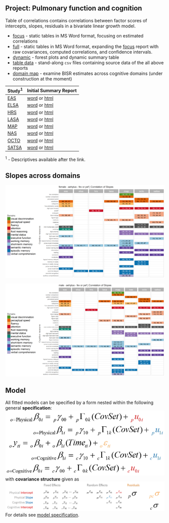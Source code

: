 Project: Pulmonary function and cognition
----
Table of correlations contains correlations between factor scores of intercepts, slopes, residuals in a bivariate linear growth model. 
- [focus][corr_focus] - static tables in MS Word format, focusing on estimated correlations 
- [full][corr_full] - static tables in MS Word format, expanding the [focus][corr_focus] report with raw covariances, computed correlations, and confidence intervals. 
- [dynamic][corr_dynamic] - forest plots  and dynamic summary table 
- [table data][table-data] - stand-along `csv` files containing source data of the all above reports
- [domain map][domain_map] - examine BISR estimates across cognitive domains (under construction at the moment)


|Study<sup>1</sup> | Initial Summary Report |
|---|---|
[EAS][eas_table_1]      | [word][eas_word] or [html][eas_html]     |
[ELSA][elsa_table_1]    | [word][elsa_word] or [html][elsa_html]  |
[HRS][hrs_table_1]      | [word][hrs_word] or [html][hrs_html]    |
[LASA][lasa_table_1]    | [word][lasa_word] or [html][lasa_html]  |
[MAP][map_table_1]      | [word][map_word] or [html][map_html]    |
[NAS][nas_table_1]      | [word][nas_word] or [html][nas_html]    |
[OCTO][octo_table_1]    | [word][octo_word] or [html][octo_html]  |
[SATSA][satsa_table_1]  | [word][satsa_word] or [html][satsa_html]|

<sup>1</sup> - Descriptives available after the link.

## Slopes across domains
[![female slopes](https://github.com/IALSA/IALSA-2015-Portland/blob/master/reports/domain-map/figure-png/print-domain-map-5.png)](https://raw.githubusercontent.com/IALSA/IALSA-2015-Portland/master/reports/domain-map/figure-png/print-domain-map-5.png)

[![male slopes](https://github.com/IALSA/IALSA-2015-Portland/blob/master/reports/domain-map/figure-png/print-domain-map-17.png)](https://raw.githubusercontent.com/IALSA/IALSA-2015-Portland/master/reports/domain-map/figure-png/print-domain-map-17.png)

## Model
All fitted models can be specified by a form nested within the following general **specification**:  
[![general_model_specification](https://github.com/IALSA/IALSA-2015-Portland/blob/master/libs/images/general_model_specification.png)](https://github.com/IALSA/IALSA-2015-Portland/blob/master/reports/model-specification/README.md)
</br>
with **covariance structure** given as
[![general_model_specification](https://github.com/IALSA/IALSA-2015-Portland/blob/master/libs/images/specification_covariance_structure.png)](https://github.com/IALSA/IALSA-2015-Portland/blob/master/reports/model-specification/README.md)  
For  details see [model specification](../../reports/model-specification/README.md).  


<!-- Below stored the short-cuts for links -->  

  [corr_focus]:https://rawgit.com/IALSA/IALSA-2015-Portland/master/reports/correlation-3/correlation-3-pulmonary-focus.docx
   [corr_full]:https://rawgit.com/IALSA/IALSA-2015-Portland/master/reports/correlation-3/correlation-3-pulmonary-full.docx
[corr_dynamic]:https://rawgit.com/IALSA/IALSA-2015-Portland/master/reports/correlation-3/correlation-3-pulmonary-summary.html
  [table-data]:https://github.com/IALSA/IALSA-2015-Portland/tree/master/reports/correlation-3/table-data
  [domain_map]:https://rawgit.com/IALSA/IALSA-2015-Portland/master/reports/domain-map/domain-map-pulmonary.html
  
  [eas_table_1]:https://rawgit.com/IALSA/IALSA-2015-Portland/master/studies/table_1_descriptives/Table1_EAS_Descriptives_IALSA_Portland.pdf 
 [elsa_table_1]:https://rawgit.com/IALSA/IALSA-2015-Portland/master/studies/table_1_descriptives/Table1_ELSA_Descriptives_IALSA_Portland.pdf   
  [hrs_table_1]:https://rawgit.com/IALSA/IALSA-2015-Portland/master/studies/table_1_descriptives/Table1_HRS_Descriptives_IALSA_Portland.pdf 
 [ilse_table_1]:https://rawgit.com/IALSA/IALSA-2015-Portland/master/studies/table_1_descriptives/Table1_ILSE_Descriptives_IALSA_Portland.pdf 
 [lasa_table_1]:https://rawgit.com/IALSA/IALSA-2015-Portland/master/studies/table_1_descriptives/Table1_LASA_Descriptives_IALSA_Portland.pdf  
  [map_table_1]:https://rawgit.com/IALSA/IALSA-2015-Portland/master/studies/table_1_descriptives/Table1_MAP_Descriptives_IALSA_Portland.pdf
  [nas_table_1]:https://rawgit.com/IALSA/IALSA-2015-Portland/master/studies/table_1_descriptives/Table1_NAS_Descriptives_IALSA_Portland.pdf 
[nuage_table_1]:https://rawgit.com/IALSA/IALSA-2015-Portland/master/studies/table_1_descriptives/Table1_NuAge_Descriptives_IALSA_Portland.pdf 
 [octo_table_1]:https://rawgit.com/IALSA/IALSA-2015-Portland/master/studies/table_1_descriptives/Table1_OCTO_Descriptives_IALSA_Portland.pdf 
[satsa_table_1]:https://rawgit.com/IALSA/IALSA-2015-Portland/master/studies/table_1_descriptives/Table1_SATSA_Descriptives_IALSA_Portland.pdf  

  [eas_word]:https://rawgit.com/IALSA/IALSA-2015-Portland/master/reports/seeds-pulmonary/seed-eas.docx     
 [elsa_word]:https://rawgit.com/IALSA/IALSA-2015-Portland/master/reports/seeds-pulmonary/seed-elsa.docx   
  [hrs_word]:https://rawgit.com/IALSA/IALSA-2015-Portland/master/reports/seeds-pulmonary/seed-hrs.docx     
 [ilse_word]:https://rawgit.com/IALSA/IALSA-2015-Portland/master/reports/seeds-pulmonary/seed-ilse.docx   
 [lasa_word]:https://rawgit.com/IALSA/IALSA-2015-Portland/master/reports/seeds-pulmonary/seed-lasa.docx   
  [nas_word]:https://rawgit.com/IALSA/IALSA-2015-Portland/master/reports/seeds-pulmonary/seed-nas.docx   
[nuage_word]:https://rawgit.com/IALSA/IALSA-2015-Portland/master/reports/seeds-pulmonary/seed-nuage.docx 
  [map_word]:https://rawgit.com/IALSA/IALSA-2015-Portland/master/reports/seeds-pulmonary/seed-map.docx     
 [octo_word]:https://rawgit.com/IALSA/IALSA-2015-Portland/master/reports/seeds-pulmonary/seed-octo.docx   
[satsa_word]:https://rawgit.com/IALSA/IALSA-2015-Portland/master/reports/seeds-pulmonary/seed-satsa.docx   
  
  [eas_html]:https://rawgit.com/IALSA/IALSA-2015-Portland/master/reports/seeds-pulmonary/seed-eas.html     
 [elsa_html]:https://rawgit.com/IALSA/IALSA-2015-Portland/master/reports/seeds-pulmonary/seed-elsa.html   
  [hrs_html]:https://rawgit.com/IALSA/IALSA-2015-Portland/master/reports/seeds-pulmonary/seed-hrs.html     
 [ilse_html]:https://rawgit.com/IALSA/IALSA-2015-Portland/master/reports/seeds-pulmonary/seed-ilse.html   
 [lasa_html]:https://rawgit.com/IALSA/IALSA-2015-Portland/master/reports/seeds-pulmonary/seed-lasa.html   
  [map_html]:https://rawgit.com/IALSA/IALSA-2015-Portland/master/reports/seeds-pulmonary/seed-map.html     
  [nas_html]:https://rawgit.com/IALSA/IALSA-2015-Portland/master/reports/seeds-pulmonary/seed-nas.html   
[nuage_html]:https://rawgit.com/IALSA/IALSA-2015-Portland/master/reports/seeds-pulmonary/seed-nuage.html 
 [octo_html]:https://rawgit.com/IALSA/IALSA-2015-Portland/master/reports/seeds-pulmonary/seed-octo.html   
[satsa_html]:https://rawgit.com/IALSA/IALSA-2015-Portland/master/reports/seeds-pulmonary/seed-satsa.html 
